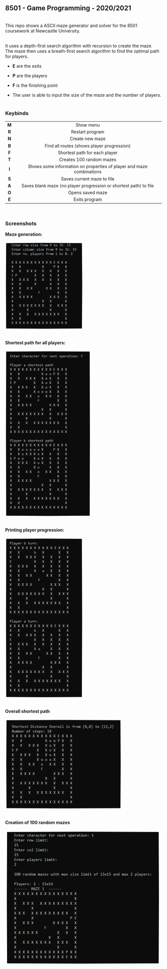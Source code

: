 ## 8501 - Game Programming - 2020/2021
<br />
This repo shows a ASCII maze generator and solver for the 8501 coursework at Newcastle University. 
<br /><br />

It uses a depth-first search algorithm with recursion to create the maze.<br />
The maze then uses a breath-first search algorithm to find the optimal path for players.

- **E** are the exits
- **P** are the players
- **F** is the finishing point

- The user is able to input the size of the maze and the number of players.
<br /><br />

### Keybinds
| | |
| :---: | :---: |
| **M** | Show menu |
| **R** | Restart program |
| **N** | Create new maze|
| **B** | Find all routes (shows player progression) |
| **F** | Shortest path for each player |
| **T** | Creates 100 random mazes |
| **I** | Shows some information on properties of player and maze combinations |
| **S** | Saves current maze to file |
| **A** | Saves blank maze (no player progression or shortest path) to file |
| **O** | Opens saved maze |
| **E** | Exits program |
<br />

### Screenshots

**Maze generation:**<br /><br />
<a name = "mazeGenerate"><img src="https://github.com/Akeilee/Game-Programming-2/blob/main/Screenshots/createMaze.PNG" width = "250"></a> <br /><br />

**Shortest path for all players:**<br /><br />
<a name = "shortPath"><img src="https://github.com/Akeilee/Game-Programming-2/blob/main/Screenshots/shortestPath.PNG" width = "275"></a> <br /><br />

**Printing player progression:**<br /><br />
<a name = "playerProgress"><img src="https://github.com/Akeilee/Game-Programming-2/blob/main/Screenshots/playerProgress.PNG" width = "250"></a> <br /><br />

**Overall shortest path**<br /><br />
<a name = "overallShort"><img src="https://github.com/Akeilee/Game-Programming-2/blob/main/Screenshots/overallShort.PNG" width = "375"></a> <br /><br />

**Creation of 100 random mazes**<br /><br />
<a name = "mazeAnalysis"><img src="https://github.com/Akeilee/Game-Programming-2/blob/main/Screenshots/mazeAnalysis2.PNG" width = "500"></a> <br /><br />
